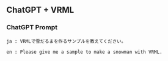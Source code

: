 ﻿## ChatGPT + VRML

### ChatGPT Prompt

```
ja : VRMLで雪だるまを作るサンプルを教えてください。

en : Please give me a sample to make a snowman with VRML.
```
